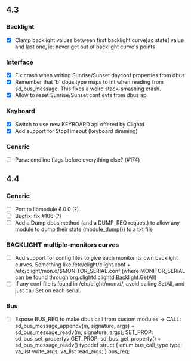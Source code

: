 ## 4.3

### Backlight
- [x] Clamp backlight values between first backlight curve[ac state] value and last one, ie: never get out of backlight curve's points

### Interface
- [x] Fix crash when writing Sunrise/Sunset dayconf properties from dbus
- [x] Remember that 'b' dbus type maps to int when reading from sd_bus_message. This fixes a weird stack-smashing crash.
- [x] Allow to reset Sunrise/Sunset conf evts from dbus api

### Keyboard
- [x] Switch to use new KEYBOARD api offered by Clightd
- [x] Add support for StopTimeout (keyboard dimming)

### Generic
- [ ] Parse cmdline flags before everything else? (#174)

## 4.4

### Generic
- [ ] Port to libmodule 6.0.0 (?)
- [ ] Bugfix: fix #106 (?)
- [ ] Add a Dump dbus method (and a DUMP_REQ request) to allow any module to dump their state (module_dump()) to a txt file

### BACKLIGHT multiple-monitors curves
- [ ] Add support for config files to give each monitor its own backlight curves. Something like /etc/clight/clight.conf + /etc/clight/mon.d/$MONITOR_SERIAL.conf (where MONITOR_SERIAL can be found through org.clightd.clightd.Backlight.GetAll)
- [ ] If any conf file is found in /etc/clight/mon.d/, avoid calling SetAll, and just call Set on each serial.

### Bus
- [ ] Expose BUS_REQ to make dbus call from custom modules -> 
CALL: sd_bus_message_appendv(m, signature, args) + sd_bus_message_readv(m, signature, args);
SET_PROP: sd_bus_set_propertyv
GET_PROP; sd_bus_get_property() + sd_bus_message_readv()
typedef struct {
    enum bus_call_type type;
    va_list write_args;
    va_list read_args;
} bus_req;

